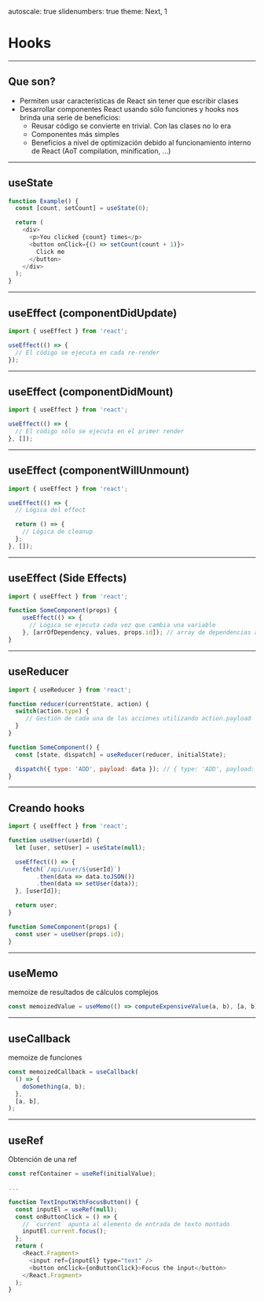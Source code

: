 autoscale: true
slidenumbers: true
theme: Next, 1

# Hooks

---

## Que son?

- Permiten usar características de React sin tener que escribir clases
- Desarrollar componentes React usando sólo funciones y hooks nos brinda una serie de beneficios:
  - Reusar código se convierte en trivial. Con las clases no lo era
  - Componentes más simples
  - Beneficios a nivel de optimización debido al funcionamiento interno de React (AoT compilation, minification, ...)

---

## useState

```javascript
function Example() {
  const [count, setCount] = useState(0);

  return (
    <div>
      <p>You clicked {count} times</p>
      <button onClick={() => setCount(count + 1)}>
        Click me
      </button>
    </div>
  );
}
```

---

## useEffect (componentDidUpdate)

```javascript
import { useEffect } from 'react';

useEffect(() => {
  // El código se ejecuta en cada re-render
});
```

---

## useEffect (componentDidMount)

```javascript
import { useEffect } from 'react';

useEffect(() => {
  // El código sólo se ejecuta en el primer render
}, []);
```

---

## useEffect (componentWillUnmount)

```javascript
import { useEffect } from 'react';

useEffect(() => {
  // Lógica del effect

  return () => {
    // Lógica de cleanup
  };
}, []);
```

---

## useEffect (Side Effects)

```javascript
import { useEffect } from 'react';

function SomeComponent(props) { 
    useEffect(() => {
      // Lógica se ejecuta cada vez que cambia una variable
    }, [arrOfDependency, values, props.id]); // array de dependencias a checkear en cada render
}
```

---

## useReducer

```javascript
import { useReducer } from 'react';

function reducer(currentState, action) {
  switch(action.type) {
     // Gestión de cada una de las acciones utilizando action.payload
  }
}

function SomeComponent() {
  const [state, dispatch] = useReducer(reducer, initialState);

  dispatch({ type: 'ADD', payload: data }); // { type: 'ADD', payload: data } se pasa al reducer como la `action`
}
```

---

## Creando hooks

```javascript
import { useEffect } from 'react';

function useUser(userId) {
  let [user, setUser] = useState(null);

  useEffect(() => {
    fetch(`/api/user/${userId}`)
        .then(data => data.toJSON())
        .then(data => setUser(data));
  }, [userId]);

  return user;
}

function SomeComponent(props) {
  const user = useUser(props.id);
}
```

---

## useMemo

memoize de resultados de cálculos complejos

```javascript
const memoizedValue = useMemo(() => computeExpensiveValue(a, b), [a, b]);
```

---

## useCallback 

memoize de funciones

```javascript
const memoizedCallback = useCallback(
  () => {
    doSomething(a, b);
  },
  [a, b],
);
```

---

## useRef

Obtención de una ref

```javascript
const refContainer = useRef(initialValue);

...

function TextInputWithFocusButton() {
  const inputEl = useRef(null);
  const onButtonClick = () => {
    // `current` apunta al elemento de entrada de texto montado
    inputEl.current.focus();
  };
  return (
    <React.Fragment>
      <input ref={inputEl} type="text" />
      <button onClick={onButtonClick}>Focus the input</button>
    </React.Fragment>
  );
}
```


